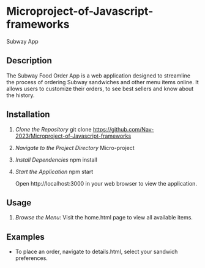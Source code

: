 # Microproject-of-Javascript-frameworks
Subway App
## Description
The Subway Food Order App is a web application designed to streamline the process of ordering Subway sandwiches and other menu items online. It allows users to customize their orders, to see best sellers and know about the history.



## Installation
1. *Clone the Repository*
    git clone https://github.com/Nav-2023/Microproject-of-Javascript-frameworks
    
2. *Navigate to the Project Directory*
   Micro-project
    
3. *Install Dependencies*
    npm install
    
4. *Start the Application*
    npm start
    
   Open http://localhost:3000 in your web browser to view the application.

## Usage
1. *Browse the Menu*: Visit the home.html page to view all available items.


## Examples
- To place an order, navigate to details.html, select your sandwich preferences.

